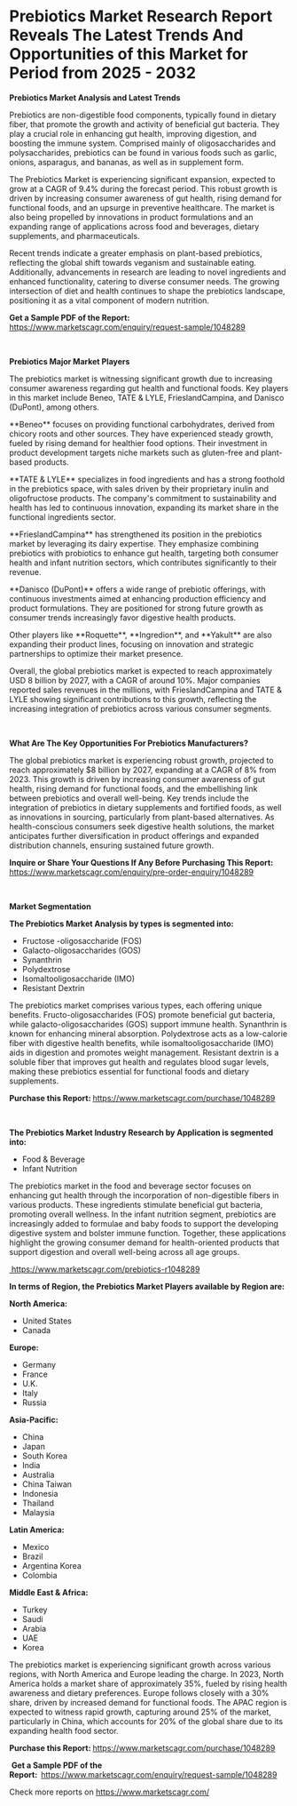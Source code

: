 <p><h1>Prebiotics Market Research Report Reveals The Latest Trends And Opportunities of this Market for Period from 2025 - 2032</h1></p><p><strong>Prebiotics Market Analysis and Latest Trends</strong></p>
<p><p>Prebiotics are non-digestible food components, typically found in dietary fiber, that promote the growth and activity of beneficial gut bacteria. They play a crucial role in enhancing gut health, improving digestion, and boosting the immune system. Comprised mainly of oligosaccharides and polysaccharides, prebiotics can be found in various foods such as garlic, onions, asparagus, and bananas, as well as in supplement form.</p><p>The Prebiotics Market is experiencing significant expansion, expected to grow at a CAGR of 9.4% during the forecast period. This robust growth is driven by increasing consumer awareness of gut health, rising demand for functional foods, and an upsurge in preventive healthcare. The market is also being propelled by innovations in product formulations and an expanding range of applications across food and beverages, dietary supplements, and pharmaceuticals. </p><p>Recent trends indicate a greater emphasis on plant-based prebiotics, reflecting the global shift towards veganism and sustainable eating. Additionally, advancements in research are leading to novel ingredients and enhanced functionality, catering to diverse consumer needs. The growing intersection of diet and health continues to shape the prebiotics landscape, positioning it as a vital component of modern nutrition.</p></p>
<p><strong>Get a Sample PDF of the Report:&nbsp;</strong> <a href="https://www.marketscagr.com/enquiry/request-sample/1048289?utm_campaign=2136&utm_medium=2&utm_source=Github&utm_content=ia&utm_term=07042025&utm_id=prebiotics">https://www.marketscagr.com/enquiry/request-sample/1048289</a></p>
<p>&nbsp;</p>
<p><strong>Prebiotics Major Market Players</strong></p>
<p><p>The prebiotics market is witnessing significant growth due to increasing consumer awareness regarding gut health and functional foods. Key players in this market include Beneo, TATE & LYLE, FrieslandCampina, and Danisco (DuPont), among others. </p><p>**Beneo** focuses on providing functional carbohydrates, derived from chicory roots and other sources. They have experienced steady growth, fueled by rising demand for healthier food options. Their investment in product development targets niche markets such as gluten-free and plant-based products.</p><p>**TATE & LYLE** specializes in food ingredients and has a strong foothold in the prebiotics space, with sales driven by their proprietary inulin and oligofructose products. The company's commitment to sustainability and health has led to continuous innovation, expanding its market share in the functional ingredients sector.</p><p>**FrieslandCampina** has strengthened its position in the prebiotics market by leveraging its dairy expertise. They emphasize combining prebiotics with probiotics to enhance gut health, targeting both consumer health and infant nutrition sectors, which contributes significantly to their revenue.</p><p>**Danisco (DuPont)** offers a wide range of prebiotic offerings, with continuous investments aimed at enhancing production efficiency and product formulations. They are positioned for strong future growth as consumer trends increasingly favor digestive health products.</p><p>Other players like **Roquette**, **Ingredion**, and **Yakult** are also expanding their product lines, focusing on innovation and strategic partnerships to optimize their market presence.</p><p>Overall, the global prebiotics market is expected to reach approximately USD 8 billion by 2027, with a CAGR of around 10%. Major companies reported sales revenues in the millions, with FrieslandCampina and TATE & LYLE showing significant contributions to this growth, reflecting the increasing integration of prebiotics across various consumer segments.</p></p>
<p>&nbsp;</p>
<p><strong>What Are The Key Opportunities For Prebiotics Manufacturers?</strong></p>
<p><p>The global prebiotics market is experiencing robust growth, projected to reach approximately $8 billion by 2027, expanding at a CAGR of 8% from 2023. This growth is driven by increasing consumer awareness of gut health, rising demand for functional foods, and the embellishing link between prebiotics and overall well-being. Key trends include the integration of prebiotics in dietary supplements and fortified foods, as well as innovations in sourcing, particularly from plant-based alternatives. As health-conscious consumers seek digestive health solutions, the market anticipates further diversification in product offerings and expanded distribution channels, ensuring sustained future growth.</p></p>
<p><strong>Inquire or Share Your Questions If Any Before Purchasing This Report:</strong> <a href="https://www.marketscagr.com/enquiry/pre-order-enquiry/1048289?utm_campaign=2136&utm_medium=2&utm_source=Github&utm_content=ia&utm_term=07042025&utm_id=prebiotics">https://www.marketscagr.com/enquiry/pre-order-enquiry/1048289</a></p>
<p>&nbsp;</p>
<p><strong>Market Segmentation</strong></p>
<p><strong>The Prebiotics Market Analysis by types is segmented into:</strong></p>
<p><ul><li>Fructose -oligosaccharide (FOS)</li><li>Galacto-oligosaccharides (GOS)</li><li>Synanthrin</li><li>Polydextrose</li><li>Isomaltooligosaccharide (IMO)</li><li>Resistant Dextrin</li></ul></p>
<p><p>The prebiotics market comprises various types, each offering unique benefits. Fructo-oligosaccharides (FOS) promote beneficial gut bacteria, while galacto-oligosaccharides (GOS) support immune health. Synanthrin is known for enhancing mineral absorption. Polydextrose acts as a low-calorie fiber with digestive health benefits, while isomaltooligosaccharide (IMO) aids in digestion and promotes weight management. Resistant dextrin is a soluble fiber that improves gut health and regulates blood sugar levels, making these prebiotics essential for functional foods and dietary supplements.</p></p>
<p><strong>Purchase this Report:&nbsp;</strong><a href="https://www.marketscagr.com/purchase/1048289?utm_campaign=2136&utm_medium=2&utm_source=Github&utm_content=ia&utm_term=07042025&utm_id=prebiotics">https://www.marketscagr.com/purchase/1048289</a></p>
<p>&nbsp;</p>
<p><strong>The Prebiotics Market Industry Research by Application is segmented into:</strong></p>
<p><ul><li>Food & Beverage</li><li>Infant Nutrition</li></ul></p>
<p><p>The prebiotics market in the food and beverage sector focuses on enhancing gut health through the incorporation of non-digestible fibers in various products. These ingredients stimulate beneficial gut bacteria, promoting overall wellness. In the infant nutrition segment, prebiotics are increasingly added to formulae and baby foods to support the developing digestive system and bolster immune function. Together, these applications highlight the growing consumer demand for health-oriented products that support digestion and overall well-being across all age groups.</p></p>
<p><a href="https://www.marketscagr.com/prebiotics-r1048289?utm_campaign=2136&utm_medium=2&utm_source=Github&utm_content=ia&utm_term=07042025&utm_id=prebiotics">&nbsp;https://www.marketscagr.com/prebiotics-r1048289</a></p>
<p><strong>In terms of Region, the Prebiotics Market Players available by Region are:</strong></p>
<p>
    <p> <strong> North America: </strong>
        <ul>
            <li>United States</li>
            <li>Canada</li>
        </ul>
        </p> 
    <p> <strong> Europe: </strong>
        <ul>
            <li>Germany</li>
            <li>France</li>
            <li>U.K.</li>
            <li>Italy</li>
            <li>Russia</li>
        </ul>
        </p> 
    <p> <strong> Asia-Pacific: </strong>
        <ul>
            <li>China</li>
            <li>Japan</li>
            <li>South Korea</li>
            <li>India</li>
            <li>Australia</li>
            <li>China Taiwan</li>
            <li>Indonesia</li>
            <li>Thailand</li>
            <li>Malaysia</li>
        </ul>
        </p> 
    <p> <strong> Latin America: </strong>
        <ul>
            <li>Mexico</li>
            <li>Brazil</li>
            <li>Argentina Korea</li>
            <li>Colombia</li>
        </ul>
        </p> 
    <p> <strong> Middle East & Africa: </strong>
        <ul>
            <li>Turkey</li>
            <li>Saudi</li>
            <li>Arabia</li>
            <li>UAE</li>
            <li>Korea</li>
        </ul>
    </p>
    </p>
<p><p>The prebiotics market is experiencing significant growth across various regions, with North America and Europe leading the charge. In 2023, North America holds a market share of approximately 35%, fueled by rising health awareness and dietary preferences. Europe follows closely with a 30% share, driven by increased demand for functional foods. The APAC region is expected to witness rapid growth, capturing around 25% of the market, particularly in China, which accounts for 20% of the global share due to its expanding health food sector.</p></p>
<p><strong>Purchase this Report: </strong><a href="https://www.marketscagr.com/purchase/1048289?utm_campaign=2136&utm_medium=2&utm_source=Github&utm_content=ia&utm_term=07042025&utm_id=prebiotics">https://www.marketscagr.com/purchase/1048289</a></p>
<p>&nbsp;<strong>Get a Sample PDF of the Report:&nbsp;&nbsp;</strong><a href="https://www.marketscagr.com/enquiry/request-sample/1048289?utm_campaign=2136&utm_medium=2&utm_source=Github&utm_content=ia&utm_term=07042025&utm_id=prebiotics">https://www.marketscagr.com/enquiry/request-sample/1048289</a></p>
<p><strong></strong></p>
<p>Check more reports on <a href="https://www.marketscagr.com/?utm_campaign=2136&utm_medium=2&utm_source=Github&utm_content=ia&utm_term=07042025&utm_id=prebiotics">https://www.marketscagr.com/</a></p>